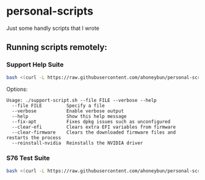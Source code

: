 # personal-scripts
Just some handly scripts that I wrote

## Running scripts remotely:

### Support Help Suite

```bash
bash <(curl -L https://raw.githubusercontent.com/ahoneybun/personal-scripts/main/support-script.sh)
```

Options:

```
Usage: ./support-script.sh --file FILE --verbose --help
  --file FILE         Specify a file
  --verbose           Enable verbose output
  --help              Show this help message
  --fix-apt           Fixes dpkg issues such as unconfigured
  --clear-efi         Clears extra EFI variables from firmware
  --clear-firmware    Clears the downloaded firmware files and restarts the process
  --reinstall-nvidia  Reinstalls the NVIDIA driver
```

### S76 Test Suite

```bash
bash <(curl -L https://raw.githubusercontent.com/ahoneybun/personal-scripts/main/s76-test-suite/pang12-test.sh)
```
